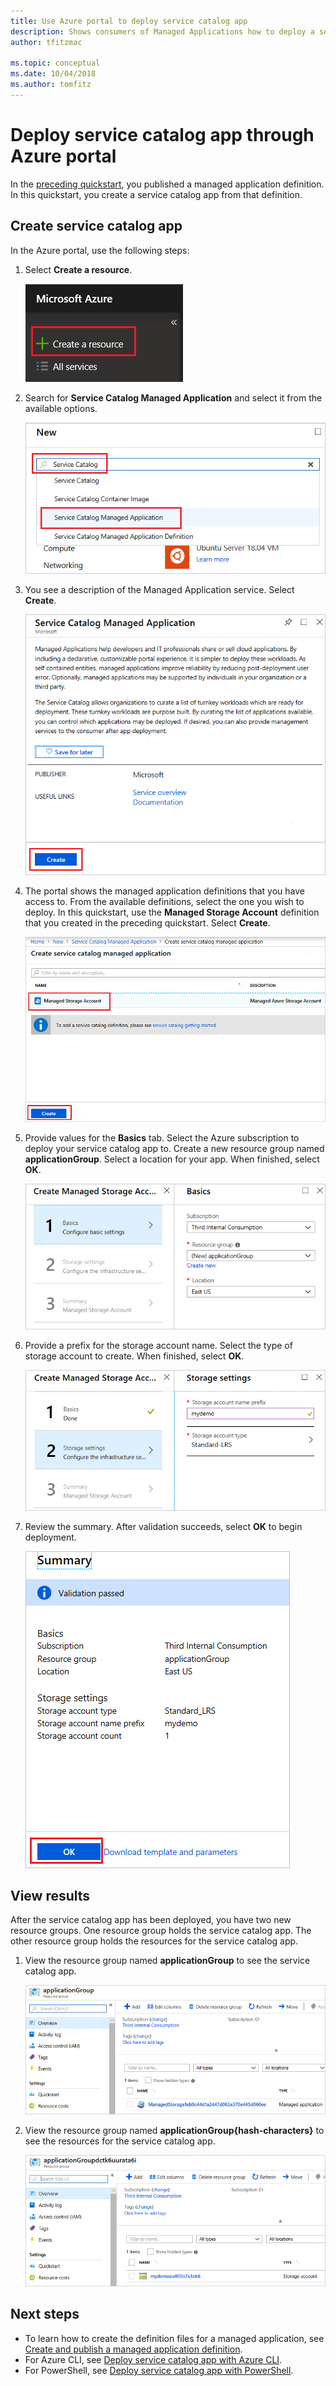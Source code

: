 ```yaml
---
title: Use Azure portal to deploy service catalog app
description: Shows consumers of Managed Applications how to deploy a service catalog app through the Azure portal. 
author: tfitzmac

ms.topic: conceptual
ms.date: 10/04/2018
ms.author: tomfitz
---
```

# Deploy service catalog app through Azure portal

In the [preceding quickstart](publish-managed-app-definition-quickstart.md), you published a managed application definition. In this quickstart, you create a service catalog app from that definition.

## Create service catalog app

In the Azure portal, use the following steps:

1. Select **Create a resource**.

   ![Create a resource](./media/deploy-service-catalog-quickstart/create-new.png)

1. Search for **Service Catalog Managed Application** and select it from the available options.

   ![Search for service catalog application](./media/deploy-service-catalog-quickstart/select-service-catalog.png)

1. You see a description of the Managed Application service. Select **Create**.

   ![Select create](./media/deploy-service-catalog-quickstart/create-service-catalog.png)

1. The portal shows the managed application definitions that you have access to. From the available definitions, select the one you wish to deploy. In this quickstart, use the **Managed Storage Account** definition that you created in the preceding quickstart. Select **Create**.

   ![Select definition to deploy](./media/deploy-service-catalog-quickstart/select-definition.png)

1. Provide values for the **Basics** tab. Select the Azure subscription to deploy your service catalog app to. Create a new resource group named **applicationGroup**. Select a location for your app. When finished, select **OK**.

   ![Provide values for basic](./media/deploy-service-catalog-quickstart/provide-basics.png)

1. Provide a prefix for the storage account name. Select the type of storage account to create. When finished, select **OK**.

   ![Provide values for storage](./media/deploy-service-catalog-quickstart/provide-storage.png)

1. Review the summary. After validation succeeds, select **OK** to begin deployment.

   ![View summary](./media/deploy-service-catalog-quickstart/view-summary.png)

## View results

After the service catalog app has been deployed, you have two new resource groups. One resource group holds the service catalog app. The other resource group holds the resources for the service catalog app.

1. View the resource group named **applicationGroup** to see the service catalog app.

   ![View application](./media/deploy-service-catalog-quickstart/view-managed-application.png)

1. View the resource group named **applicationGroup{hash-characters}** to see the resources for the service catalog app.

   ![View resources](./media/deploy-service-catalog-quickstart/view-resources.png)

## Next steps

* To learn how to create the definition files for a managed application, see [Create and publish a managed application definition](publish-service-catalog-app.md).
* For Azure CLI, see [Deploy service catalog app with Azure CLI](./scripts/managed-application-cli-sample-create-application.md).
* For PowerShell, see [Deploy service catalog app with PowerShell](./scripts/managed-application-poweshell-sample-create-application.md).